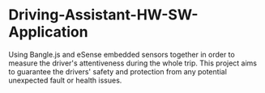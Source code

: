 # Driving-Assistant-HW-SW-Application
Using Bangle.js and eSense embedded sensors together in order to measure the driver's attentiveness during the whole trip. This project aims to guarantee the drivers' safety and protection from any potential unexpected fault or health issues. 
